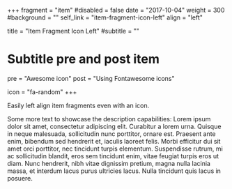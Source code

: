 +++
fragment = "item"
#disabled = false
date = "2017-10-04"
weight = 300
#background = ""
self_link = "item-fragment-icon-left"
align = "left"

title = "Item Fragment Icon Left"
#subtitle = ""

# Subtitle pre and post item
pre = "Awesome icon"
post = "Using Fontawesome icons"

icon = "fa-random"
+++

Easily left align item fragments even with an icon.

Some more text to showcase the description capabilities:
Lorem ipsum dolor sit amet, consectetur adipiscing elit.
Curabitur a lorem urna.
Quisque in neque malesuada, sollicitudin nunc porttitor, ornare est.
Praesent ante enim, bibendum sed hendrerit et, iaculis laoreet felis.
Morbi efficitur dui sit amet orci porttitor, nec tincidunt turpis elementum.
Suspendisse rutrum, mi ac sollicitudin blandit, eros sem tincidunt enim, vitae feugiat turpis eros ut diam.
Nunc hendrerit, nibh vitae dignissim pretium, magna nulla lacinia massa, et interdum lacus purus ultricies lacus.
Nulla tincidunt quis lacus in posuere.
